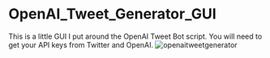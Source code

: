 # OpenAI_Tweet_Generator_GUI
This is a little GUI I put around the OpenAI Tweet Bot script. You will need to get your API keys from Twitter and OpenAI. 
![openaitweetgenerator](https://user-images.githubusercontent.com/12946325/210915056-f5a59b57-b037-417f-8d84-b3b4368f003b.png)
